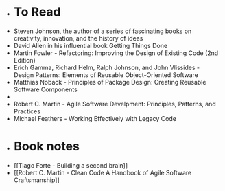 - # To Read
- Steven Johnson, the author of a series of fascinating books on creativity, innovation, and the history of ideas
- David Allen in his influential book Getting Things Done
- Martin Fowler - Refactoring: Improving the Design of Existing Code (2nd Edition)
- Erich Gamma, Richard Helm, Ralph Johnson, and John Vlissides - Design Patterns: Elements of Reusable Object-Oriented Software
- Matthias Noback - Principles of Package Design: Creating Reusable Software Components
-
- Robert C. Martin - Agile Software Develpment: Principles, Patterns, and Practices
- Michael Feathers - Working Effectively with Legacy Code
- # Book notes
- [[Tiago Forte - Building a second brain]]
- [[Robert C. Martin - Clean Code A Handbook of Agile Software Craftsmanship]]